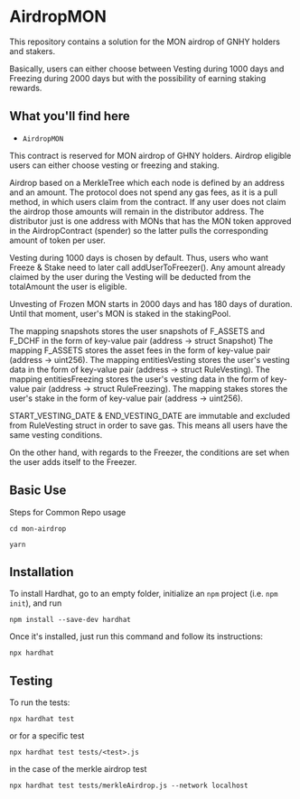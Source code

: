 # AirdropMON

This repository contains a solution for the MON airdrop of GNHY holders and stakers.

Basically, users can either choose between Vesting during 1000 days and Freezing during 2000 days but with the possibility of earning staking rewards.

## What you'll find here

- `AirdropMON`

This contract is reserved for MON airdrop of GHNY holders.
Airdrop eligible users can either choose vesting or freezing and staking.

Airdrop based on a MerkleTree which each node is defined by an address and an amount.
The protocol does not spend any gas fees, as it is a pull method, in which users claim from the contract.
If any user does not claim the airdrop those amounts will remain in the distributor address.
The distributor just is one address with MONs that has the MON token approved in the AirdropContract (spender) so the latter pulls the corresponding amount of token per user.

Vesting during 1000 days is chosen by default. Thus, users who want Freeze & Stake need to later call addUserToFreezer().
Any amount already claimed by the user during the Vesting will be deducted from the totalAmount the user is eligible.

Unvesting of Frozen MON starts in 2000 days and has 180 days of duration. Until that moment, user's MON is staked in the stakingPool.

The mapping snapshots stores the user snapshots of F_ASSETS and F_DCHF in the form of key-value pair (address -> struct Snapshot)
The mapping F_ASSETS stores the asset fees in the form of key-value pair (address -> uint256).
The mapping entitiesVesting stores the user's vesting data in the form of key-value pair (address -> struct RuleVesting).
The mapping entitiesFreezing stores the user's vesting data in the form of key-value pair (address -> struct RuleFreezing).
The mapping stakes stores the user's stake in the form of key-value pair (address -> uint256).

START_VESTING_DATE & END_VESTING_DATE are immutable and excluded from RuleVesting struct in order to save gas.
This means all users have the same vesting conditions.

On the other hand, with regards to the Freezer, the conditions are set when the user adds itself to the Freezer.

## Basic Use

Steps for Common Repo usage

```
cd mon-airdrop
```

```
yarn
```

## Installation

To install Hardhat, go to an empty folder, initialize an `npm` project (i.e. `npm init`), and run

```
npm install --save-dev hardhat
```

Once it's installed, just run this command and follow its instructions:

```
npx hardhat
```

## Testing

To run the tests:

```
npx hardhat test
```

or for a specific test

```
npx hardhat test tests/<test>.js
```

in the case of the merkle airdrop test

```
npx hardhat test tests/merkleAirdrop.js --network localhost
```
